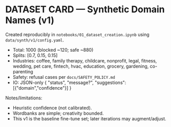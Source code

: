# DATASET CARD — Synthetic Domain Names (v1)

Created reproducibly in `notebooks/01_dataset_creation.ipynb` using `data/synth/v1/config.yaml`.
- Total: 1000 (blocked ~120; safe ~880)
- Splits: [0.7, 0.15, 0.15]
- Industries: coffee, family therapy, childcare, nonprofit, legal, fitness, wedding, pet care, fintech, hvac, education, grocery, gardening, co-parenting
- Safety: refusal cases per `docs/SAFETY_POLICY.md`
- IO: JSON-only { "status", "message?", "suggestions":[{"domain","confidence"}] }

Notes/limitations:
- Heuristic confidence (not calibrated).
- Wordbanks are simple; creativity bounded.
- This v1 is the baseline fine-tune set; later iterations may augment/adjust.
